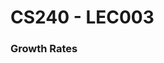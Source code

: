 # CS240 - LEC003
### Growth Rates
<!--stackedit_data:
eyJoaXN0b3J5IjpbMTg2OTE2MTg3NywtNzIwNTk3MDU4XX0=
-->